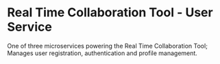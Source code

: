 # Real Time Collaboration Tool - User Service

One of three microservices powering the Real Time Collaboration Tool; Manages user registration, authentication and profile management.

